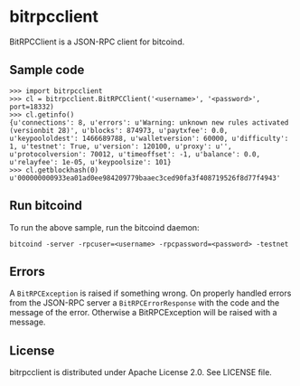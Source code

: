 # bitrpcclient
BitRPCClient is a JSON-RPC client for bitcoind.

## Sample code
```
>>> import bitrpcclient
>>> cl = bitrpcclient.BitRPCClient('<username>', '<password>', port=18332)
>>> cl.getinfo()
{u'connections': 8, u'errors': u'Warning: unknown new rules activated (versionbit 28)', u'blocks': 874973, u'paytxfee': 0.0, u'keypoololdest': 1466689788, u'walletversion': 60000, u'difficulty': 1, u'testnet': True, u'version': 120100, u'proxy': u'', u'protocolversion': 70012, u'timeoffset': -1, u'balance': 0.0, u'relayfee': 1e-05, u'keypoolsize': 101}
>>> cl.getblockhash(0)
u'000000000933ea01ad0ee984209779baaec3ced90fa3f408719526f8d77f4943'
```

## Run bitcoind
To run the above sample, run the bitcoind daemon:
```
bitcoind -server -rpcuser=<username> -rpcpassword=<password> -testnet
```
## Errors
A `BitRPCException` is raised if something wrong. On properly handled errors from the JSON-RPC server a `BitRPCErrorResponse` with the code and the message of the error. Otherwise a BitRPCException will be raised with a message.

## License
bitrpcclient is distributed under Apache License 2.0. See LICENSE file.

